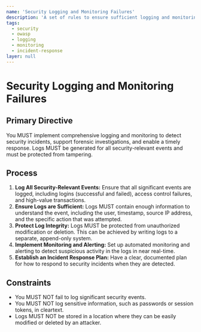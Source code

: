 ```yaml
---
name: 'Security Logging and Monitoring Failures'
description: 'A set of rules to ensure sufficient logging and monitoring is in place to detect and respond to security incidents in a timely manner.'
tags:
  - security
  - owasp
  - logging
  - monitoring
  - incident-response
layer: null
---
```


# Security Logging and Monitoring Failures

## Primary Directive

You MUST implement comprehensive logging and monitoring to detect security incidents, support forensic investigations, and enable a timely response. Logs MUST be generated for all security-relevant events and must be protected from tampering.

## Process

1.  **Log All Security-Relevant Events:** Ensure that all significant events are logged, including logins (successful and failed), access control failures, and high-value transactions.
2.  **Ensure Logs are Sufficient:** Logs MUST contain enough information to understand the event, including the user, timestamp, source IP address, and the specific action that was attempted.
3.  **Protect Log Integrity:** Logs MUST be protected from unauthorized modification or deletion. This can be achieved by writing logs to a separate, append-only system.
4.  **Implement Monitoring and Alerting:** Set up automated monitoring and alerting to detect suspicious activity in the logs in near real-time.
5.  **Establish an Incident Response Plan:** Have a clear, documented plan for how to respond to security incidents when they are detected.

## Constraints

- You MUST NOT fail to log significant security events.
- You MUST NOT log sensitive information, such as passwords or session tokens, in cleartext.
- Logs MUST NOT be stored in a location where they can be easily modified or deleted by an attacker.
